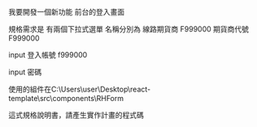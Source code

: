 我要開發一個新功能 前台的登入畫面

規格需求是
有兩個下拉式選單
名稱分別為
線路期貨商 F999000
期貨商代號 F999000

input
登入帳號 f999000

input
密碼

使用的組件在C:\Users\user\Desktop\react-template\src\components\RHForm

這式規格說明書，請產生實作計畫的程式碼